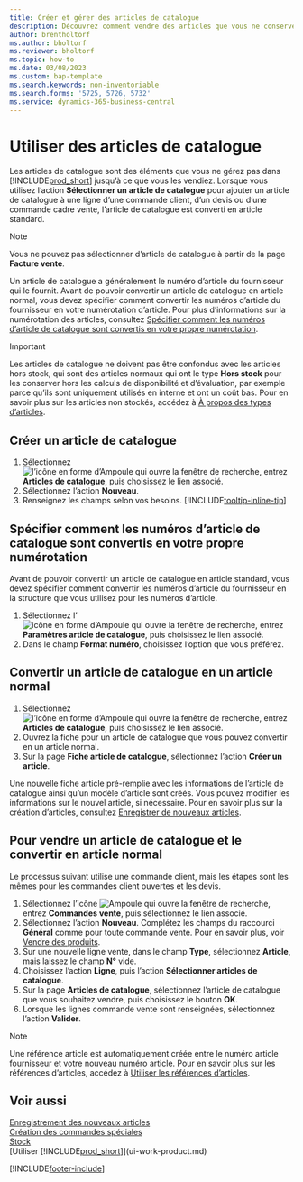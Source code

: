 ```yaml
---
title: Créer et gérer des articles de catalogue
description: Découvrez comment vendre des articles que vous ne conservez pas dans votre liste d’articles.
author: brentholtorf
ms.author: bholtorf
ms.reviewer: bholtorf
ms.topic: how-to
ms.date: 03/08/2023
ms.custom: bap-template
ms.search.keywords: non-inventoriable
ms.search.forms: '5725, 5726, 5732'
ms.service: dynamics-365-business-central
---
```


# Utiliser des articles de catalogue

Les articles de catalogue sont des éléments que vous ne gérez pas dans [!INCLUDE[prod_short](includes/prod_short.md)] jusqu’à ce que vous les vendiez. Lorsque vous utilisez l’action **Sélectionner un article de catalogue** pour ajouter un article de catalogue à une ligne d’une commande client, d’un devis ou d’une commande cadre vente, l’article de catalogue est converti en article standard.

> [!NOTE]  
> Vous ne pouvez pas sélectionner d’article de catalogue à partir de la page **Facture vente**.

Un article de catalogue a généralement le numéro d’article du fournisseur qui le fournit. Avant de pouvoir convertir un article de catalogue en article normal, vous devez spécifier comment convertir les numéros d’article du fournisseur en votre numérotation d’article. Pour plus d’informations sur la numérotation des articles, consultez [Spécifier comment les numéros d’article de catalogue sont convertis en votre propre numérotation](#specify-how-catalog-item-numbers-are-converted-to-your-own-numbering).  

> [!IMPORTANT]
> Les articles de catalogue ne doivent pas être confondus avec les articles hors stock, qui sont des articles normaux qui ont le type **Hors stock** pour les conserver hors les calculs de disponibilité et d’évaluation, par exemple parce qu’ils sont uniquement utilisés en interne et ont un coût bas. Pour en savoir plus sur les articles non stockés, accédez à [À propos des types d’articles](inventory-about-item-types.md).

## Créer un article de catalogue

1. Sélectionnez ![l’icône en forme d’Ampoule qui ouvre la fenêtre de recherche](media/ui-search/search_small.png "Dites-moi ce que vous voulez faire"), entrez **Articles de catalogue**, puis choisissez le lien associé.
2. Sélectionnez l’action **Nouveau**.
3. Renseignez les champs selon vos besoins. [!INCLUDE[tooltip-inline-tip](includes/tooltip-inline-tip_md.md)]

## Spécifier comment les numéros d’article de catalogue sont convertis en votre propre numérotation

Avant de pouvoir convertir un article de catalogue en article standard, vous devez spécifier comment convertir les numéros d’article du fournisseur en la structure que vous utilisez pour les numéros d’article.

1. Sélectionnez l’![icône en forme d’Ampoule qui ouvre la fenêtre de recherche](media/ui-search/search_small.png "Dites-moi ce que vous voulez faire"),  entrez **Paramètres article de catalogue**, puis choisissez le lien associé.
2. Dans le champ **Format numéro**, choisissez l’option que vous préférez.

## Convertir un article de catalogue en un article normal

1. Sélectionnez ![l’icône en forme d’Ampoule qui ouvre la fenêtre de recherche](media/ui-search/search_small.png "Dites-moi ce que vous voulez faire"), entrez **Articles de catalogue**, puis choisissez le lien associé.
2. Ouvrez la fiche pour un article de catalogue que vous pouvez convertir en un article normal.
3. Sur la page **Fiche article de catalogue**, sélectionnez l’action **Créer un article**.

Une nouvelle fiche article pré-remplie avec les informations de l’article de catalogue ainsi qu’un modèle d’article sont créés. Vous pouvez modifier les informations sur le nouvel article, si nécessaire. Pour en savoir plus sur la création d’articles, consultez [Enregistrer de nouveaux articles](inventory-how-register-new-items.md).

## Pour vendre un article de catalogue et le convertir en article normal

Le processus suivant utilise une commande client, mais les étapes sont les mêmes pour les commandes client ouvertes et les devis.

1. Sélectionnez l’icône ![Ampoule qui ouvre la fenêtre de recherche](media/ui-search/search_small.png "Dites-moi ce que vous voulez faire"),  entrez **Commandes vente**, puis sélectionnez le lien associé.
2. Sélectionnez l’action **Nouveau**. Complétez les champs du raccourci **Général** comme pour toute commande vente. Pour en savoir plus, voir [Vendre des produits](sales-how-sell-products.md).
3. Sur une nouvelle ligne vente, dans le champ **Type**, sélectionnez **Article**, mais laissez le champ **N°** vide.
4. Choisissez l’action **Ligne**, puis l’action **Sélectionner articles de catalogue**.
5. Sur la page **Articles de catalogue**, sélectionnez l’article de catalogue que vous souhaitez vendre, puis choisissez le bouton **OK**.
6. Lorsque les lignes commande vente sont renseignées, sélectionnez l’action **Valider**.

> [!NOTE]  
> Une référence article est automatiquement créée entre le numéro article fournisseur et votre nouveau numéro article. Pour en savoir plus sur les références d’articles, accédez à [Utiliser les références d’articles](inventory-how-use-item-cross-refs.md).

## Voir aussi

[Enregistrement des nouveaux articles](inventory-how-register-new-items.md)  
[Création des commandes spéciales](sales-how-to-create-special-orders.md)  
[Stock](inventory-manage-inventory.md)  
[Utiliser [!INCLUDE[prod_short](includes/prod_short.md)]](ui-work-product.md)


[!INCLUDE[footer-include](includes/footer-banner.md)]

